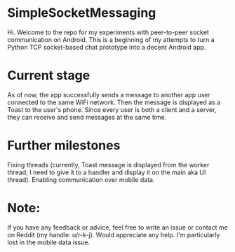 # SimpleSocketMessaging
Hi. Welcome to the repo for my experiments with peer-to-peer socket communication on Android. This is a beginning of my attempts to turn a Python TCP socket-based chat prototype into a decent Android app.

# Current stage
As of now, the app successfully sends a message to another app user connected to the same WiFi network. Then the message is displayed as a Toast to the user's phone. Since every user is both a client and a server, they can receive and send messages at the same time.

# Further milestones
Fixing threads (currently, Toast message is displayed from the worker thread; I need to give it to a handler and display it on the main aka UI thread).
Enabling communication over mobile data.

# Note:
If you have any feedback or advice, feel free to write an issue or contact me on Reddit (my handle: u/r-k-j). Would appreciate any help. I'm particularly lost in the mobile data issue.
